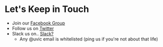 # Let's Keep in Touch

- Join our [Facebook Group](https://www.facebook.com/groups/uvic.software/)
- Follow us on [Twitter](https://twitter.com/uvicsdaml)
- Slack us on.. [Slack?](https://sdaml.slack.com/signup)
    + Any @uvic email is whitelisted (ping us if you're not about that life)
     
     